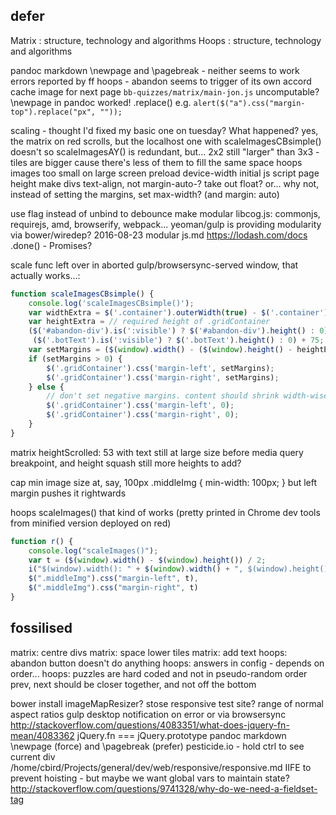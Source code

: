 ## defer

Matrix : structure, technology and algorithms
Hoops : structure, technology and algorithms

pandoc markdown \newpage and \pagebreak - neither seems to work
errors reported by ff
hoops - abandon seems to trigger of its own accord
cache image for next page
`bb-quizzes/matrix/main-jon.js`
uncomputable?
\newpage in pandoc worked!
.replace() e.g. `alert($("a").css("margin-top").replace("px", ""));`

scaling - thought I'd fixed my basic one on tuesday? What happened?
yes, the matrix on red scrolls, but the localhost one with scaleImagesCBsimple() doesn't so scaleImagesAY() is redundant, but...
2x2 still "larger" than 3x3 - tiles are bigger cause there's less of them to fill the same space
hoops images too small on large screen
preload
device-width initial
js script page height
make divs text-align, not margin-auto-?
take out float?
or... why not, instead of setting the margins, set max-width? (and margin: auto)

use flag instead of unbind to debounce
make modular
    libcog.js: commonjs, requirejs, amd, browserify, webpack...
    yeoman/gulp is providing modularity via bower/wiredep? 2016-08-23 modular js.md
https://lodash.com/docs
.done() - Promises?

scale func left over in aborted gulp/browsersync-served window, that actually works...:

```js
function scaleImagesCBsimple() {
    console.log('scaleImagesCBsimple()');
    var widthExtra = $('.container').outerWidth(true) - $('.container').width() + ($('#pages').outerWidth(true) - $('#pages').width());
    var heightExtra = // required height of .gridContainer
    ($('#abandon-div').is(':visible') ? $('#abandon-div').height() : 0) +
     ($('.botText').is(':visible') ? $('.botText').height() : 0) + 75;
    var setMargins = ($(window).width() - ($(window).height() - heightExtra) - widthExtra) / 2;
    if (setMargins > 0) {
        $('.gridContainer').css('margin-left', setMargins);
        $('.gridContainer').css('margin-right', setMargins);
    } else {
        // don't set negative margins. content should shrink width-wise if needed
        $('.gridContainer').css('margin-left', 0);
        $('.gridContainer').css('margin-right', 0);
    }
}
```

matrix heightScrolled: 53 with text still at large size before media query breakpoint, and height squash
still more heights to add?

cap min image size at, say, 100px
    .middleImg {  min-width: 100px; } but left margin pushes it rightwards

hoops scaleImages() that kind of works (pretty printed in Chrome dev tools from minified version deployed on red)

```js
function r() {
    console.log("scaleImages()");
    var t = ($(window).width() - $(window).height()) / 2;
    i("$(window).width(): " + $(window).width() + ", $(window).height()" + $(window).height() + ", margins: " + t),
    $(".middleImg").css("margin-left", t),
    $(".middleImg").css("margin-right", t)
}
```



## fossilised

matrix: centre divs
matrix: space lower tiles
matrix: add text
hoops: abandon button doesn't do anything
hoops: answers in config - depends on order...
hoops: puzzles are hard coded and not in pseudo-random order
prev, next should be closer together, and not off the bottom

bower install imageMapResizer?
stose responsive test site?
range of normal aspect ratios
gulp desktop notification on error or via browsersync
http://stackoverflow.com/questions/4083351/what-does-jquery-fn-mean/4083362 jQuery.fn === jQuery.prototype
pandoc markdown \newpage (force) and \pagebreak (prefer)
pesticide.io - hold ctrl to see current div
/home/cbird/Projects/general/dev/web/responsive/responsive.md
IIFE to prevent hoisting - but maybe we want global vars to maintain state?
http://stackoverflow.com/questions/9741328/why-do-we-need-a-fieldset-tag
